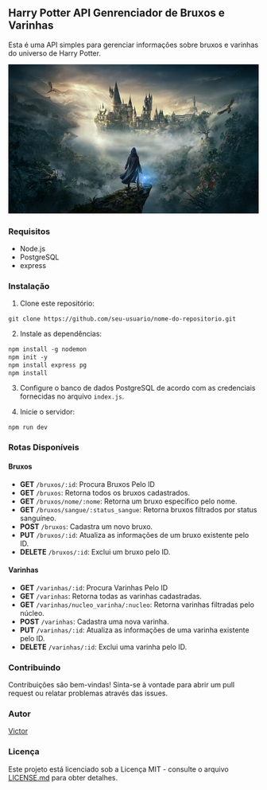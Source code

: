 ## Harry Potter API Genrenciador de Bruxos e Varinhas

Esta é uma API simples para gerenciar informações sobre bruxos e varinhas do universo de Harry Potter.

<img src="/image/harry.jpg" height='300' weight='300'>

### Requisitos

- Node.js
- PostgreSQL
- express
### Instalação

1. Clone este repositório:

```
git clone https://github.com/seu-usuario/nome-do-repositorio.git
```

2. Instale as dependências:

```
npm install -g nodemon
npm init -y
npm install express pg
npm install

```

3. Configure o banco de dados PostgreSQL de acordo com as credenciais fornecidas no arquivo `index.js`.

4. Inicie o servidor:

```
npm run dev
```

### Rotas Disponíveis

#### Bruxos
- **GET** `/bruxos/:id`: Procura Bruxos Pelo ID
- **GET** `/bruxos`: Retorna todos os bruxos cadastrados.
- **GET** `/bruxos/nome/:nome`: Retorna um bruxo específico pelo nome.
- **GET** `/bruxos/sangue/:status_sangue`: Retorna bruxos filtrados por status sanguíneo.
- **POST** `/bruxos`: Cadastra um novo bruxo.
- **PUT** `/bruxos/:id`: Atualiza as informações de um bruxo existente pelo ID.
- **DELETE** `/bruxos/:id`: Exclui um bruxo pelo ID.

#### Varinhas
- **GET** `/varinhas/:id`: Procura Varinhas Pelo ID
- **GET** `/varinhas`: Retorna todas as varinhas cadastradas.
- **GET** `/varinhas/nucleo_varinha/:nucleo`: Retorna varinhas filtradas pelo núcleo.
- **POST** `/varinhas`: Cadastra uma nova varinha.
- **PUT** `/varinhas/:id`: Atualiza as informações de uma varinha existente pelo ID.
- **DELETE** `/varinhas/:id`: Exclui uma varinha pelo ID.

### Contribuindo

Contribuições são bem-vindas! Sinta-se à vontade para abrir um pull request ou relatar problemas através das issues.

### Autor

[Victor](https://github.com/Victormattos564)

### Licença

Este projeto está licenciado sob a Licença MIT - consulte o arquivo [LICENSE.md](LICENSE) para obter detalhes.

```
